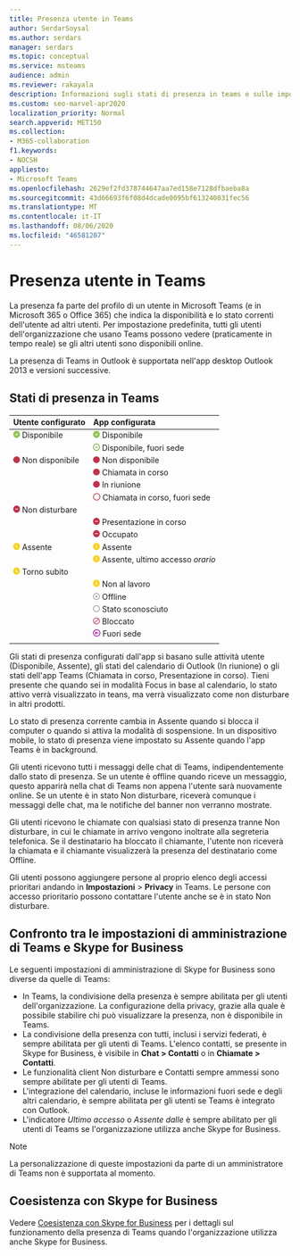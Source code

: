 ```yaml
---
title: Presenza utente in Teams
author: SerdarSoysal
ms.author: serdars
manager: serdars
ms.topic: conceptual
ms.service: msteams
audience: admin
ms.reviewer: rakayala
description: Informazioni sugli stati di presenza in teams e sulle impostazioni amministrative per la funzionalità presenza.
ms.custom: seo-marvel-apr2020
localization_priority: Normal
search.appverid: MET150
ms.collection:
- M365-collaboration
f1.keywords:
- NOCSH
appliesto:
- Microsoft Teams
ms.openlocfilehash: 2629ef2fd378744647aa7ed158e7128dfbaeba8a
ms.sourcegitcommit: 43d66693f6f08d4dcade0095bf613240031fec56
ms.translationtype: MT
ms.contentlocale: it-IT
ms.lasthandoff: 08/06/2020
ms.locfileid: "46581207"
---
```

# <a name="user-presence-in-teams"></a>Presenza utente in Teams

La presenza fa parte del profilo di un utente in Microsoft Teams (e in Microsoft 365 o Office 365) che indica la disponibilità e lo stato correnti dell'utente ad altri utenti. Per impostazione predefinita, tutti gli utenti dell'organizzazione che usano Teams possono vedere (praticamente in tempo reale) se gli altri utenti sono disponibili online.

La presenza di Teams in Outlook è supportata nell'app desktop Outlook 2013 e versioni successive.

## <a name="presence-states-in-teams"></a>Stati di presenza in Teams

|Utente configurato|App configurata|
|:--- |:---|
| ![Segno di spunta verde, indica la presenza Disponibile](media/Presence_Available.png) Disponibile|![Segno di spunta verde, indica la presenza Disponibile](media/Presence_Available.png) Disponibile|
|| ![Segno di spunta verde trasparente, indica la disponibilità fuori sede](media/Presence_Available_OOF.png) Disponibile, fuori sede |
|  ![Cerchio rosso pieno, indica Non disponibile](media/Presence_Busy.png) Non disponibile |  ![Cerchio rosso pieno, indica Non disponibile](media/Presence_Busy.png) Non disponibile  |
|| ![Cerchio rosso pieno, indica Non disponibile, al telefono](media/Presence_Busy.png) Chiamata in corso|
|| ![Cerchio rosso pieno, indica Non disponibile, in riunione](media/Presence_Busy.png) In riunione |
|| ![Cerchio rosso trasparente, indica Non disponibile](media/Presence_Busy_OOF.png) Chiamata in corso, fuori sede|
|  ![Cerchio rosso con linea bianca, indica Non disturbare](media/Presence_DND.png) Non disturbare ||
|| ![Cerchio rosso con linea bianca, indica Presentazione in corso](media/Presence_DND.png) Presentazione in corso|
|| ![Cerchio rosso con linea bianca, indica Occupato](media/Presence_DND.png) Occupato|
| ![Icona orologio giallo, indica Assente](media/Presence_Away.png) Assente| ![Icona orologio giallo, indica Assente](media/Presence_Away.png) Assente|
|| ![Icona orologio giallo, indica Assente](media/Presence_Away.png) Assente, ultimo accesso *orario*|
|![Icona orologio giallo, indica Assente, torno subito](media/Presence_Away.png) Torno subito| |
|| ![Icona orologio giallo, indica Assente, non al lavoro](media/Presence_Away.png)  Non al lavoro|
|| ![Cerchio grigio con una X, indica Offline](media/Presence_Offline.png) Offline |
|| ![Cerchio grigio trasparente, indica Stato sconosciuto](media/Presence_Unknown.png) Stato sconosciuto|
||![Cerchio rosso trasparente con linea diagonale, indica Bloccato](media/Presence_Blocked.png) Bloccato |
|| ![Cerchio viola con freccia, indica Fuori sede](media/Presence_OOF.png) Fuori sede|
|||

Gli stati di presenza configurati dall'app si basano sulle attività utente (Disponibile, Assente), gli stati del calendario di Outlook (In riunione) o gli stati dell'app Teams (Chiamata in corso, Presentazione in corso). Tieni presente che quando sei in modalità Focus in base al calendario, lo stato attivo verrà visualizzato in teans, ma verrà visualizzato come non disturbare in altri prodotti.

Lo stato di presenza corrente cambia in Assente quando si blocca il computer o quando si attiva la modalità di sospensione. In un dispositivo mobile, lo stato di presenza viene impostato su Assente quando l'app Teams è in background.

Gli utenti ricevono tutti i messaggi delle chat di Teams, indipendentemente dallo stato di presenza. Se un utente è offline quando riceve un messaggio, questo apparirà nella chat di Teams non appena l'utente sarà nuovamente online. Se un utente è in stato Non disturbare, riceverà comunque i messaggi delle chat, ma le notifiche del banner non verranno mostrate.

Gli utenti ricevono le chiamate con qualsiasi stato di presenza tranne Non disturbare, in cui le chiamate in arrivo vengono inoltrate alla segreteria telefonica. Se il destinatario ha bloccato il chiamante, l'utente non riceverà la chiamata e il chiamante visualizzerà la presenza del destinatario come Offline.

Gli utenti possono aggiungere persone al proprio elenco degli accessi prioritari andando in **Impostazioni** > **Privacy** in Teams. Le persone con accesso prioritario possono contattare l'utente anche se è in stato Non disturbare.

## <a name="admin-settings-in-teams-compared-to-skype-for-business"></a>Confronto tra le impostazioni di amministrazione di Teams e Skype for Business

Le seguenti impostazioni di amministrazione di Skype for Business sono diverse da quelle di Teams:

- In Teams, la condivisione della presenza è sempre abilitata per gli utenti dell'organizzazione. La configurazione della privacy, grazie alla quale è possibile stabilire chi può visualizzare la presenza, non è disponibile in Teams.
- La condivisione della presenza con tutti, inclusi i servizi federati, è sempre abilitata per gli utenti di Teams. L'elenco contatti, se presente in Skype for Business, è visibile in **Chat > Contatti** o in **Chiamate > Contatti**.
- Le funzionalità client Non disturbare e Contatti sempre ammessi sono sempre abilitate per gli utenti di Teams.
- L'integrazione del calendario, incluse le informazioni fuori sede e degli altri calendario, è sempre abilitata per gli utenti se Teams è integrato con Outlook.
- L'indicatore *Ultimo accesso* o *Assente dalle* è sempre abilitato per gli utenti di Teams se l'organizzazione utilizza anche Skype for Business.

> [!NOTE]
> La personalizzazione di queste impostazioni da parte di un amministratore di Teams non è supportata al momento.

## <a name="coexistence-with-skype-for-business"></a>Coesistenza con Skype for Business

Vedere [Coesistenza con Skype for Business](coexistence-chat-calls-presence.md) per i dettagli sul funzionamento della presenza di Teams quando l'organizzazione utilizza anche Skype for Business.
